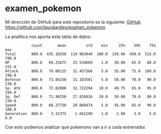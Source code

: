 # examen_pokemon

Mi dirección de GitHub para este repositorio es la siguiente: [GitHub](https://github.com/lauralardies/examen_pokemon)
https://github.com/lauralardies/examen_pokemon

La analítica nos aporta esta tabla de datos:
```
            count       mean         std    min     25%    50%    75%    max
Total       800.0  435.10250  119.963040  180.0  330.00  450.0  515.0  780.0
HP          800.0   69.25875   25.534669    1.0   50.00   65.0   80.0  255.0
Attack      800.0   79.00125   32.457366    5.0   55.00   75.0  100.0  190.0
Defense     800.0   73.84250   31.183501    5.0   50.00   70.0   90.0  230.0
Sp. Atk     800.0   72.82000   32.722294   10.0   49.75   65.0   95.0  194.0
Sp. Def     800.0   71.90250   27.828916   20.0   50.00   70.0   90.0  230.0
Speed       800.0   68.27750   29.060474    5.0   45.00   65.0   90.0  180.0
Generation  800.0    3.32375    1.661290    1.0    2.00    3.0    5.0    6.0
```

Con esto podemos analizar qué pokemons van a ir a cada entrenador. 
